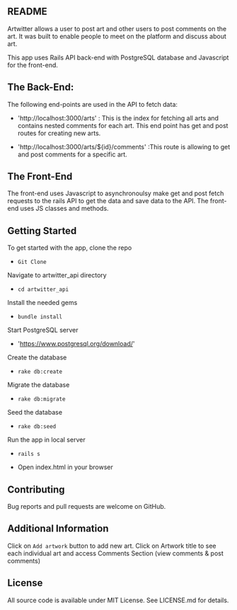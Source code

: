 ## README

Artwitter allows a user to post art and other users to post comments on the art.
It was built to enable people to meet on the platform and discuss about art.

This app uses Rails API back-end with PostgreSQL database and Javascript for the front-end.

## The Back-End:

The following end-points are used in the API to fetch data:

* 'http://localhost:3000/arts' : This is the index for fetching all arts and contains nested comments for each art. This end point has get and post routes for creating new arts.

* 'http://localhost:3000/arts/${id}/comments' :This route is allowing to get and post comments for a specific art.

## The Front-End

The front-end uses Javascript to asynchronoulsy make get and post fetch requests to the rails API to get the data and save data to the API.
The front-end uses JS classes and methods.

## Getting Started
To get started with the app, clone the repo 
* `Git Clone`

Navigate to artwitter_api directory
* `cd artwitter_api`

Install the needed gems
* `bundle install`

Start PostgreSQL server
* 'https://www.postgresql.org/download/'

Create the database
* `rake db:create`

Migrate the database
* `rake db:migrate`

Seed the database
* `rake db:seed`

Run the app in local server
* `rails s`

* Open index.html in your browser 

## Contributing

Bug reports and pull requests are welcome on GitHub.

## Additional Information
Click on `Add artwork` button to add new art. 
Click on Artwork title to see each individual art and access Comments Section (view comments & post comments)

## License 

All source code is available under MIT License. See LICENSE.md for details.
